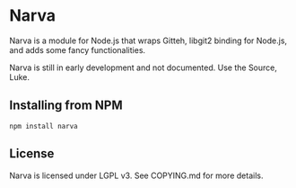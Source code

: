 # Narva

Narva is a module for Node.js that wraps Gitteh, libgit2 binding for Node.js, 
and adds some fancy functionalities. 

Narva is still in early development and not documented. Use the Source, Luke. 

## Installing from NPM

    npm install narva

## License

Narva is licensed under LGPL v3. See COPYING.md for more details. 

